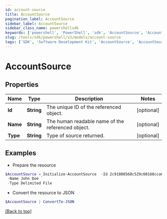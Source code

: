 ```yaml
---
id: account-source
title: AccountSource
pagination_label: AccountSource
sidebar_label: AccountSource
sidebar_class_name: powershellsdk
keywords: ['powershell', 'PowerShell', 'sdk', 'AccountSource', 'AccountSource'] 
slug: /tools/sdk/powershell/v3/models/account-source
tags: ['SDK', 'Software Development Kit', 'AccountSource', 'AccountSource']
---
```



# AccountSource

## Properties

Name | Type | Description | Notes
------------ | ------------- | ------------- | -------------
**Id** | **String** | The unique ID of the referenced object. | [optional] 
**Name** | **String** | The human readable name of the referenced object. | [optional] 
**Type** | **String** | Type of source returned. | [optional] 

## Examples

- Prepare the resource
```powershell
$AccountSource = Initialize-AccountSource  -Id 2c91808568c529c60168cca6f90c1313 `
 -Name John Doe `
 -Type Delimited File
```

- Convert the resource to JSON
```powershell
$AccountSource | ConvertTo-JSON
```


[[Back to top]](#) 

